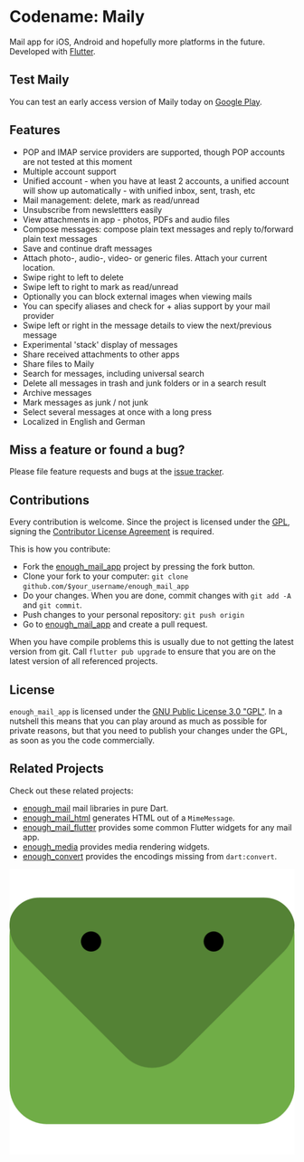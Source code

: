 # Codename: Maily
Mail app for iOS, Android and hopefully more platforms in the future. Developed with [Flutter](https://flutter.dev).

## Test Maily
You can test an early access version of Maily today on [Google Play](https://play.google.com/store/apps/details?id=de.enough.enough_mail_app).

## Features
* POP and IMAP service providers are supported, though  POP accounts are not tested at this moment
* Multiple account support
* Unified account - when you have at least 2 accounts, a unified account will show up automatically - with unified inbox, sent, trash, etc
* Mail management: delete, mark as read/unread
* Unsubscribe from newslettters easily
* View attachments in app - photos, PDFs and audio files 
* Compose messages: compose plain text messages and reply to/forward plain text messages
* Save and continue draft messages
* Attach photo-, audio-, video- or generic files. Attach your current location.
* Swipe right to left to delete
* Swipe left to right to mark as read/unread
* Optionally you can block external images when viewing mails
* You can specify aliases and check for + alias support by your mail provider
* Swipe left or right in the message details to view the next/previous message
* Experimental 'stack' display of messages
* Share received attachments to other apps
* Share files to Maily
* Search for messages, including universal search
* Delete all messages in trash and junk folders or in a search result
* Archive messages
* Mark messages as junk / not junk
* Select several messages at once with a long press
* Localized in English and German

## Miss a feature or found a bug?

Please file feature requests and bugs at the [issue tracker](https://github.com/Enough-Software/enough_mail_app/issues).


## Contributions
Every contribution is welcome. Since the project is licensed under the [GPL](LICENSE), signing the [Contributor License Agreement](CLA.md) is required.  

This is how you contribute:

* Fork the [enough_mail_app](https://github.com/enough-software/enough_mail_app/) project by pressing the fork button.
* Clone your fork to your computer: `git clone github.com/$your_username/enough_mail_app`
* Do your changes. When you are done, commit changes with `git add -A` and `git commit`.
* Push changes to your personal repository: `git push origin`
* Go to [enough_mail_app](https://github.com/enough-software/enough_mail_app/) and create a pull request.

When you have compile problems this is usually due to not getting the latest version from git. Call `flutter pub upgrade` to ensure that you are on the latest version of all referenced projects.

## License
`enough_mail_app` is licensed under the [GNU Public License 3.0 "GPL"](LICENSE). In a nutshell this means that you can play around as much as possible for private reasons, but that you need to publish your changes under the GPL, as soon as you the code commercially.

## Related Projects
Check out these related projects:
* [enough_mail](https://github.com/Enough-Software/enough_mail) mail libraries in pure Dart.
* [enough_mail_html](https://github.com/Enough-Software/enough_mail_html) generates HTML out of a `MimeMessage`.
* [enough_mail_flutter](https://github.com/Enough-Software/enough_mail_flutter) provides some common Flutter widgets for any mail app.
* [enough_media](https://github.com/Enough-Software/enough_media) provides media rendering widgets.  
* [enough_convert](https://github.com/Enough-Software/enough_convert) provides the encodings missing from `dart:convert`.  


![Maily Logo](/maily.png)
